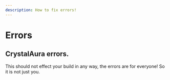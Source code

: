 ```yaml
---
description: How to fix errors!
---
```


# Errors

## CrystalAura errors.

This should not effect your build in any way, the errors are for everyone! So it is not just you.

